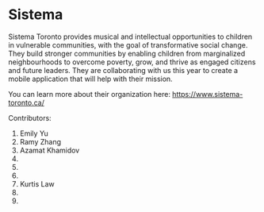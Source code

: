# Sistema

Sistema Toronto provides musical and intellectual opportunities to children in vulnerable communities, with the goal of transformative social change. They build stronger communities by enabling children from marginalized neighbourhoods to overcome poverty, grow, and thrive as engaged citizens and future leaders. They are collaborating with us this year to create a mobile application that will help with their mission.

You can learn more about their organization here: https://www.sistema-toronto.ca/

Contributors:
1. Emily Yu
2. Ramy Zhang
3. Azamat Khamidov
4. 
5. 
6. 
7. Kurtis Law
8. 
9. 
